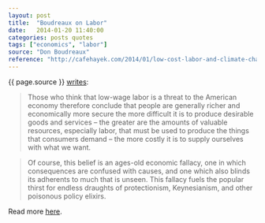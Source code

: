 ```yaml
---
layout: post
title:  "Boudreaux on Labor"
date:   2014-01-20 11:40:00
categories: posts quotes
tags: ["economics", "labor"]
source: "Don Boudreaux"
reference: "http://cafehayek.com/2014/01/low-cost-labor-and-climate-change.html"
---
```


{{ page.source }} [writes]({{page.reference}}):

> Those who think that low-wage labor is a threat to the American economy therefore conclude that people are generally richer and economically more secure the more difficult it is to produce desirable goods and services – the greater are the amounts of valuable resources, especially labor, that must be used to produce the things that consumers demand – the more costly it is to supply ourselves with what we want.

> Of course, this belief is an ages-old economic fallacy, one in which consequences are confused with causes, and one which also blinds its adherents to much that is unseen.  This fallacy fuels the popular thirst for endless draughts of protectionism, Keynesianism, and other poisonous policy elixirs.

Read more [here]({{page.reference}}).